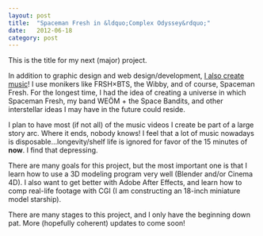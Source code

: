 ```yaml
---
layout: post
title:  "Spaceman Fresh in &ldquo;Complex Odyssey&rdquo;"
date:   2012-06-18
category: post
---
```


This is the title for my next (major) project.

In addition to graphic design and web design/development, <a href="http://frsh.fm">I also create music</a>! I use monikers like FRSH×BTS, the Wibby, and of course, Spaceman Fresh. For the longest time, I had the idea of creating a universe in which Spaceman Fresh, my band WEÖM + the Space Bandits, and other interstellar ideas I may have in the future could reside.

I plan to have most (if not all) of the music videos I create be part of a large story arc. Where it ends, nobody knows! I feel that a lot of music nowadays is disposable&hellip;longevity/shelf life is ignored for favor of the 15 minutes of <strong>now</strong>. I find that depressing.

There are many goals for this project, but the most important one is that I learn how to use a 3D modeling program very well (Blender and/or Cinema 4D). I also want to get better with Adobe After Effects, and learn how to comp real-life footage with CGI (I am constructing an 18-inch miniature model starship).

There are many stages to this project, and I only have the beginning down pat. More (hopefully coherent) updates to come soon!